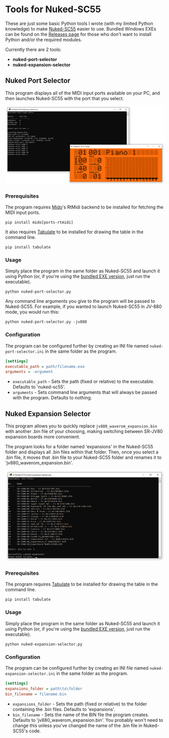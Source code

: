 # Tools for Nuked-SC55
These are just some basic Python tools I wrote (with my limited Python knowledge) to make [Nuked-SC55](https://github.com/nukeykt/Nuked-SC55) easier to use. Bundled Windows EXEs can be found on the [Releases page](https://github.com/ColouMods/Tools-for-Nuked-SC55/releases) for those who don't want to install Python and/or the required modules.

Currently there are 2 tools:
- **nuked-port-selector**
- **nuked-expansion-selector**

## Nuked Port Selector
This program displays all of the MIDI input ports available on your PC, and then launches Nuked-SC55 with the port that you select.

![Image showing Nuked Port Selector in use.](images/portselector.png)

### Prerequisites
The program requires [Mido](https://pypi.org/project/mido/)'s RtMidi backend to be installed for fetching the MIDI input ports.
```
pip install mido[ports-rtmidi]
```

It also requires [Tabulate](https://pypi.org/project/tabulate/) to be installed for drawing the table in the command line.
```
pip install tabulate
```

### Usage
Simply place the program in the same folder as Nuked-SC55 and launch it using Python (or, if you're using the [bundled EXE version](https://github.com/ColouMods/Tools-for-Nuked-SC55/releases), just run the executable).
```
python nuked-port-selector.py
```

Any command line arguments you give to the program will be passed to Nuked-SC55. For example, if you wanted to launch Nuked-SC55 in JV-880 mode, you would run this:
```
python nuked-port-selector.py -jv880
```

### Configuration
The program can be configured further by creating an INI file named `nuked-port-selector.ini` in the same folder as the program.

```ini
[settings]
executable_path = path/filename.exe
arguments = -argument
```

- `executable_path` - Sets the path (fixed or relative) to the executable. Defaults to 'nuked-sc55'.
- `arguments` - Sets command line arguments that will always be passed with the program. Defaults to nothing.

## Nuked Expansion Selector

This program allows you to quickly replace `jv880_waverom_expansion.bin` with another .bin file of your choosing, making switching between SR-JV80 expansion boards more convenient. 

The program looks for a folder named 'expansions' in the Nuked-SC55 folder and displays all .bin files within that folder. Then, once you select a .bin file, it moves that .bin file to your Nuked-SC55 folder and renames it to 'jv880_waverom_expansion.bin'.

![Image showing Nuked Expansion Selector in use.](images/expansionselector.png)

### Prerequisites
The program requires [Tabulate](https://pypi.org/project/tabulate/) to be installed for drawing the table in the command line.
```
pip install tabulate
```

### Usage
Simply place the program in the same folder as Nuked-SC55 and launch it using Python (or, if you're using the [bundled EXE version](https://github.com/ColouMods/Tools-for-Nuked-SC55/releases), just run the executable).
```
python nuked-expansion-selector.py
```

### Configuration
The program can be configured further by creating an INI file named `nuked-expansion-selector.ini` in the same folder as the program.

```ini
[settings]
expansions_folder = path\to\folder
bin_filename = filename.bin
```

- `expansions_folder` - Sets the path (fixed or relative) to the folder containing the .bin files. Defaults to 'expansions'.
- `bin_filename` - Sets the name of the BIN file the program creates. Defaults to 'jv880_waverom_expansion.bin'. You probably won't need to change this unless you've changed the name of the .bin file in Nuked-SC55's code.
